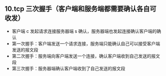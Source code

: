 ## 10.tcp 三次握手（客户端和服务端都需要确认各自可收发）

* 客户端 c 发起请求连接服务器端 s 确认，服务器端也发起连接确认客户端的确认
* 第一次握手：客户端发送一个请求连接，服务端只能确认自己可以接受客户端发送的报文段
* 第二次握手：服务端向客户端发送一个连接，确认客户端收到自己发送的报文段
* 第三次握手：服务器端确认客户端收到了自己发送的报文段
